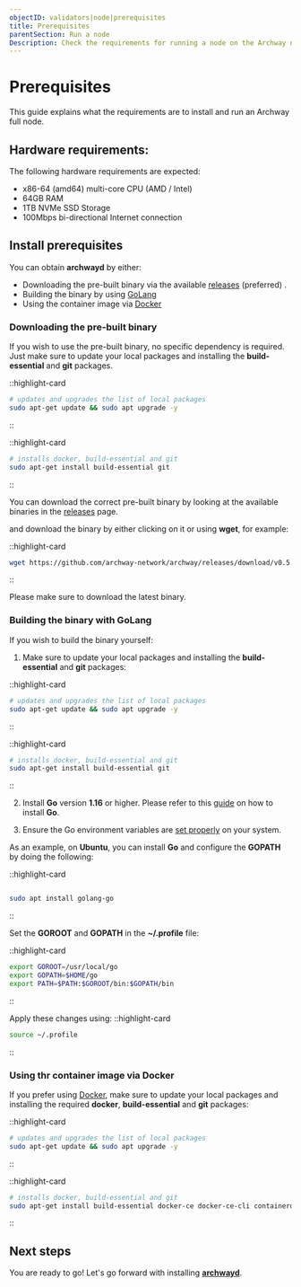```yaml
---
objectID: validators|node|prerequisites
title: Prerequisites
parentSection: Run a node
Description: Check the requirements for running a node on the Archway network
---
```


# Prerequisites

This guide explains what the requirements are to install and run an Archway full node.


## Hardware requirements:

The following hardware requirements are expected:

- x86-64 (amd64) multi-core CPU (AMD / Intel)
- 64GB RAM
- 1TB NVMe SSD Storage
- 100Mbps bi-directional Internet connection

## Install prerequisites

You can obtain **archwayd** by either:
- Downloading the pre-built binary via the available <a href="https://github.com/archway-network/archway/releases" target="_blank">releases</a> (preferred) .
- Building the binary by using <a href="https://go.dev" target="_blank">GoLang</a>
- Using the container image via <a href="https://docs.docker.com/get-docker/" target="_blank">Docker</a>

### Downloading the pre-built binary

If you wish to use the pre-built binary, no specific dependency is required. 
Just make sure to update your local packages and installing the **build-essential** and **git** packages.

::highlight-card
```bash
# updates and upgrades the list of local packages
sudo apt-get update && sudo apt upgrade -y
```
::

::highlight-card
```bash
# installs docker, build-essential and git
sudo apt-get install build-essential git
```
::

You can download the correct pre-built binary by looking at the available binaries in the <a href="https://github.com/archway-network/archway/releases" target="_blank">releases</a> page.

and download the binary by either clicking on it or using **wget**, for example:

::highlight-card
```bash
wget https://github.com/archway-network/archway/releases/download/v0.5.2/archwayd_linux_amd64
```
::

Please make sure to download the latest binary.

### Building the binary with GoLang

If you wish to build the binary yourself:
1) Make sure to update your local packages and installing the **build-essential** and **git** packages:

::highlight-card
```bash
# updates and upgrades the list of local packages
sudo apt-get update && sudo apt upgrade -y
```
::

::highlight-card
```bash
# installs docker, build-essential and git
sudo apt-get install build-essential git
```
::


2) Install **Go** version **1.16** or higher. Please refer to this <a href='https://golang.org/doc/install' target='_blank'>guide</a> on how to install **Go**. 

3) Ensure the Go environment variables are <a href="https://golang.org/doc/gopath_code#GOPATH" target="_blank">set properly</a> on your system.

As an example, on **Ubuntu**, you can install **Go** and configure the **GOPATH** by doing the following:

::highlight-card

```bash

sudo apt install golang-go
```

::

Set the **GOROOT** and **GOPATH** in the **~/.profile** file:


::highlight-card

```bash
export GOROOT=/usr/local/go
export GOPATH=$HOME/go
export PATH=$PATH:$GOROOT/bin:$GOPATH/bin
```

::

Apply these changes using:
::highlight-card
```bash
source ~/.profile
```
::


### Using thr container image via Docker

If you prefer using <a href="https://docs.docker.com/get-docker/" target="_blank">Docker</a>, make sure to update your local packages and installing the required **docker**, **build-essential** and **git** packages:

::highlight-card
```bash
# updates and upgrades the list of local packages
sudo apt-get update && sudo apt upgrade -y
```
::


::highlight-card
```bash
# installs docker, build-essential and git
sudo apt-get install build-essential docker-ce docker-ce-cli containerd.io docker-compose-plugin git
```
::

## Next steps
You are ready to go! Let's go forward with installing [**archwayd**](2.install.md).
